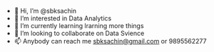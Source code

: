 - 👋 Hi, I’m @sbksachin
- 👀 I’m interested in Data Analytics
- 🌱 I’m currently learning lrarning more things
- 💞️ I’m looking to collaborate on Data Svience
- 📫 Anybody can reach me sbksachin@gmail.com or 9895562277

<!---
sbksachin/sbksachin is a ✨ special ✨ repository because its `README.md` (this file) appears on your GitHub profile.
You can click the Preview link to take a look at your changes.
--->
